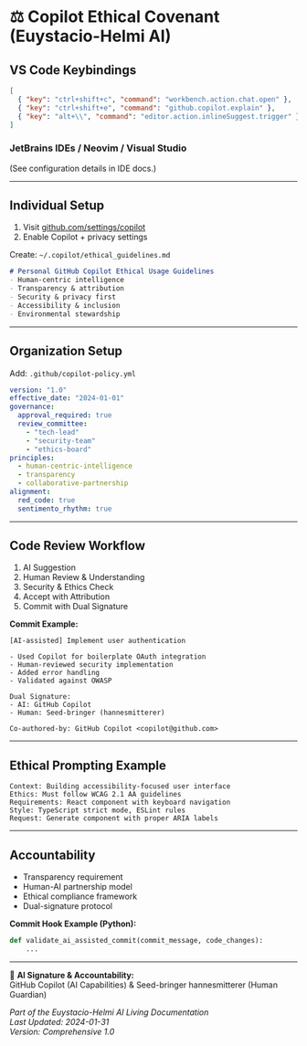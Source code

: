 # ⚖️ Copilot Ethical Covenant (Euystacio-Helmi AI)

## VS Code Keybindings
```json
[
  { "key": "ctrl+shift+c", "command": "workbench.action.chat.open" },
  { "key": "ctrl+shift+e", "command": "github.copilot.explain" },
  { "key": "alt+\\", "command": "editor.action.inlineSuggest.trigger" }
]
```

### JetBrains IDEs / Neovim / Visual Studio  
(See configuration details in IDE docs.)  

---

## Individual Setup
1. Visit [github.com/settings/copilot](https://github.com/settings/copilot)  
2. Enable Copilot + privacy settings  

Create: `~/.copilot/ethical_guidelines.md`  
```markdown
# Personal GitHub Copilot Ethical Usage Guidelines
- Human-centric intelligence
- Transparency & attribution
- Security & privacy first
- Accessibility & inclusion
- Environmental stewardship
```

---

## Organization Setup
Add: `.github/copilot-policy.yml`  
```yaml
version: "1.0"
effective_date: "2024-01-01"
governance:
  approval_required: true
  review_committee:
    - "tech-lead"
    - "security-team"
    - "ethics-board"
principles:
  - human-centric-intelligence
  - transparency
  - collaborative-partnership
alignment:
  red_code: true
  sentimento_rhythm: true
```

---

## Code Review Workflow
1. AI Suggestion  
2. Human Review & Understanding  
3. Security & Ethics Check  
4. Accept with Attribution  
5. Commit with Dual Signature  

**Commit Example:**
```
[AI-assisted] Implement user authentication

- Used Copilot for boilerplate OAuth integration
- Human-reviewed security implementation
- Added error handling
- Validated against OWASP

Dual Signature:
- AI: GitHub Copilot
- Human: Seed-bringer (hannesmitterer)

Co-authored-by: GitHub Copilot <copilot@github.com>
```

---

## Ethical Prompting Example
```
Context: Building accessibility-focused user interface
Ethics: Must follow WCAG 2.1 AA guidelines
Requirements: React component with keyboard navigation
Style: TypeScript strict mode, ESLint rules
Request: Generate component with proper ARIA labels
```

---

## Accountability
- Transparency requirement  
- Human-AI partnership model  
- Ethical compliance framework  
- Dual-signature protocol  

**Commit Hook Example (Python):**
```python
def validate_ai_assisted_commit(commit_message, code_changes):
    ...
```

---

🌱 **AI Signature & Accountability:**  
GitHub Copilot (AI Capabilities) & Seed-bringer hannesmitterer (Human Guardian)  

*Part of the Euystacio-Helmi AI Living Documentation*  
_Last Updated: 2024-01-31_  
_Version: Comprehensive 1.0_
